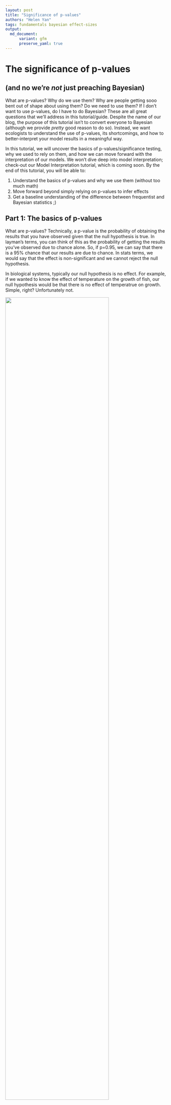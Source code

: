 ```yaml
---
layout: post
title: "Significance of p-values"
authors: "Helen Yan"
tags: fundamentals bayesian effect-sizes
output: 
  md_document:
      variant: gfm
      preserve_yaml: true
---
```


# The significance of p-values

## (and no we’re <i>not</i> just preaching Bayesian)

What are p-values? Why do we use them? Why are people getting sooo bent
out of shape about using them? Do we need to use them? If I don’t want
to use p-values, do I have to do Bayesian? These are all great questions
that we’ll address in this tutorial/guide. Despite the name of our blog,
the purpose of this tutorial isn’t to convert everyone to Bayesian
(although we provide <i>pretty</i> good reason to do so). Instead, we
want ecologists to understand the use of p-values, its shortcomings, and
how to better-interpret your model results in a meaningful way.

In this tutorial, we will uncover the basics of p-values/significance
testing, why we used to rely on them, and how we can move forward with
the interpretation of our models. We won’t dive deep into model
interpretation; check-out our Model Interpretation tutorial, which is
coming soon. By the end of this tutorial, you will be able to:

1.  Understand the basics of p-values and why we use them (without too
    much math)
2.  Move forward beyond simply relying on p-values to infer effects
3.  Get a baseline understanding of the difference between frequentist
    and Bayesian statistics ;)

## Part 1: The basics of p-values

What are p-values? Technically, a p-value is the probability of
obtaining the results that you have observed given that the null
hypothesis is true. In layman’s terms, you can think of this as the
probability of getting the results you’ve observed due to chance alone.
So, if p=0.95, we can say that there is a 95% chance that our results
are due to chance. In stats terms, we would say that the effect is
non-significant and we cannot reject the null hypothesis.

In biological systems, typically our null hypothesis is no effect. For
example, if we wanted to know the effect of temperature on the growth of
fish, our null hypothesis would be that there is no effect of
temperatrue on growth. Simple, right? Unfortunately not.

<img src="/figures/Pvalues/unnamed-chunk-1-1.png" width="80%" />

So let’s take a quick step back. P-values are continuous between 0 and
1, so stats people tell us that we need a cut-off value for which we can
say whether or not we are rejecting the null hypothesis. This value is
known as an alpha value, which <i>we</i> decide. Who’s we? Well, the
general world of ecologists have all accepted an alpha value of 0.05.
Why 0.05? That’s an excellent question. You would think this would arise
from an extensive survey and discussion among scientists all over the
world. But of course this isn’t what happened. Realistically, some dude
named sir Henry of Alpha in the early 1900s who had to calculate
p-values by hand probably chose 0.05 because that was the width of their
quill. Or the thickness of their scroll. Or the amount of ankle they
were allowed to show. Is this actually the reason why we use 0.05?
Probably not. But is the real reason any less arbitrary? Definitely not.

So if p\>0.05, we have accepted that this means that the effect is
non-significant and we can’t reject the null hypothesis. If p\<0.05,
then the effect is significant and we reject the null. That’s all fine
and dandy, but does that really make sense? If we think back to the
definition of a p-value, it’s the probability of getting your results
given that the null hypothesis is true. So, if p=0.051 then the effect
is non-significant; but, if p=0.049, then the effect is significant. In
ecology, we have gotten into the habit of applying a binary yes/no
designation to a continuous scale of probabilities. Biologically
speaking, is there <i>really</i> a difference between 5.1% versus 4.9%?
Realistically, there probably isn’t a difference. Still don’t believe me
that this is arbitrary? Well, in other fields, they use a
<b>different</b> alpha level to designate significance. One that they
decided was ok. Let that sink in.

Finally, you can’t really calculate p-values for all analyses. For
example, the package <span class="package-style">lme4</span> recently
got rid of their p-values in the model outputs because they cannot
accurately be calculated…so now what?

## Part 2: Effect sizes

When we had to rely on tables to do calculations, sure it’s easier to
just accept that there is an effect at a certain cut-off value. Now,
given the massive increase in computing power and the extensive use of
stats in ecology, we can do better. Introducing: effect sizes.

Effect sizes indicate the <i>magnitude</i> of the effect of an
independent variable. Instead of just saying that a variable has a
significant effect, we can infer whether or not it has a large effect of
small effect.

<img src="/figures/Pvalues/unnamed-chunk-2-1.png" width="80%" />

This plot is known as a coefficient plot and is one way of directly
denoting effect sizes. The coefficients plotted are just the slope
estimates from your model and are shown with 95% confidence intervals
(CI). In frequentist statistics, the confidence interval can be
described as: “If we take a bunch of repeated samples from the same
population and calculate a new CI each time, the culmulation of CIs will
bracket the true population value 95% of the time”. It’s rather complex,
but for the sake of argument it’s just a way to show uncertainty around
an estimate.

In this example, we have two continuous variables \[X_1\] and \[X_2\].
In both cases, they would have significant effects. Biologically
speaking though, does that mean they have the same effect? We can see
that \[X_1\] has a smaller effect than \[X_2\], or the slope between y ~
\[X_2\] is steeper than that of y ~ \[X_1\]. Of course this can be
conflated by whatever units your x variables are in (what if \[X_1\]
ranged from 0.1-0.5 and \[X_2\] ranged from 100-500). This is one of the
reasons why it’s a good rule of thumb to scale and center you
independent variables - that way, you can use coefficient estimates to
compare relative effect sizes.

<img src="/figures/Pvalues/unnamed-chunk-3-1.png" width="80%" />

There are a number of different ways to measure effect sizes. The
following examples are more common for meta-analyses and less common for
simply interpreting your models. One way is to use Pearson’s <i>r</i>
correlation. If you recall, correlation measures how tight the
relationship between two variables is. It varies from -1 (perfect
negative fit) and 1 (perfect positive fit). We would say that the effect
is small if the correlation is low (~0.1) and large if the correlation
is high (\>0.5).

<img src="/figures/Pvalues/unnamed-chunk-4-1.png" width="80%" />

Another common effect size measurement is Cohen’s d. Cohen’s d is
typically used to compare the means between two groups from one
population (e.g., control vs. treatment). For this reason, it’s most
commonly used in meta-analyses. It renders the comparison of two groups
down to standard deviation units and can thus be easily compared across
studies.

To get a quick taste of other types of effect sizes, click
[here](https://www.statisticssolutions.com/statistical-analyses-effect-size/).

## Part 3: B-B-B-BAYESIAN\!

### A super-rapid brief intro

<img src="/figures/Pvalues/meme.png" width="60%" />

Ok, so now that we know that we don’t need p-values, we’re basically one
step closer to Bayesian statistics. At the most basic level, Bayesian
and frequentist statistics differ in their definitions of probability.
In frequentist, probability is defined of the proportion of times an
event would occur if we repeated a random trial over and over again
under the same conditions (e.g., if we toss a fair coin, what is the
probability of 10 heads in a row). Conversely, the Bayesian definition
of probability is expressed as the degree of <i>belief</i> in an event
(e.g., what is the probability that hippos are the sister group to the
whales?).

Because Bayesian and Frequentist differ in their definitions of
probability, we don’t report the results in the same way. Although the
interpretation of the coefficient estimates are essentially identical
(unless you use priors), we report uncertainty slightly differently.
Recall that we use confidence intervals in frequentist statistics to
propagate uncertainty (definition above in Part 2). In Bayesian stats,
we use <i>credible intervals</i>, which are defined as there being a X%
chance that the true population lies within this range. It’s ok to use a
95% credible interval, but this is actually a point of contention and
Richard McElreath goes into detail about how this is as arbritary of a
choice as p=0.05 in his book [Statistical
Rethinking](https://github.com/rmcelreath/statrethinking_winter2019).

We won’t bog down too much into what defines Bayesian statistics (it
will have its own tutorial, also coming soon). For the purpose of this
tutorial/rant, the take-home message is that because frequentist and
Bayesian statistics differ in their use of probabilities, you don’t use
p-values in Bayesian stats. Although you <i>can</i> use something called
Bayes’ factor, which simply compares models to one-another and doesn’t
necessarily test a null hypothesis, we rely on interpreting our models
using effect sizes and the uncertainty around these estimates.

## Some final thoughts

Here, we’ve provided you with a relatively short rant as to why we, as
ecologists, should start to deviate away from solely using p-values. Of
course, this doesn’t mean that we have to ditch them altogether, but
instead let’s not rely on them as the <b>only</b> way to report results.
Reporting effect sizes not only gets around the fact that p=0.05 is a
ridiculous cut-off (especially if p is only slightly higher than 0.05),
but it also shows the magnitude of an effect. As biologists, this is
what is truly interesting\! We know that temperature affects metabolic
rate, but by how much?

Unfortunately, because our field is still filled with a lot
of…traditional scientists who were taught step-wise regression and
ANOVAs, you might face some resistance from reviewers if you try to
publish without p-values. The war against p-values is definitely growing
and we have no doubt that it’ll soon be the norm to ignore them.

